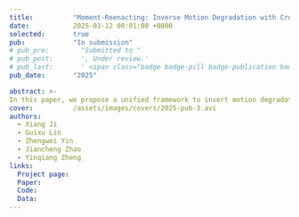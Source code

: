```yaml
---
title:          "Moment-Reenacting: Inverse Motion Degradation with Cross-shutter Guidance"
date:           2025-03-12 00:01:00 +0800
selected:       true
pub:            "In submission"
# pub_pre:        "Submitted to "
# pub_post:       ', Under review.'
# pub_last:       ' <span class="badge badge-pill badge-publication badge-success">Oral</span>'
pub_date:       "2025"

abstract: >-
In this paper, we propose a unified framework to invert motion degradation and reenact imaging moment by jointly leveraging the complementary characteristics of GS blur and RS distortion.
cover:          /assets/images/covers/2025-pub-3.avi
authors:
  - Xiang Ji
  - Guixu Lin
  - Zhengwei Yin
  - Jiancheng Zhao
  - Yinqiang Zheng
links:
  Project page: 
  Paper: 
  Code: 
  Data: 
---
```


<!--
---
title:          "Convallis a cras semper auctor neque vitae rutrum quisque non tellus orci ac"
date:           2024-05-12 00:01:00 +0800
selected:       true
pub:            "International Conference on Machine Learning (ICML)"
# pub_pre:        "Submitted to "
# pub_post:       ', Under review.'
pub_last:       ' <span class="badge badge-pill badge-publication badge-success">Spotlight</span>'
pub_date:       "2024"

abstract: >-
  Photo by Pineapple Supply Co. on Unsplash. Please put a tldr (too-long-didnt-read, 1~2 sentences) of your publication here. It is not recommended to put the actual abstract here because it is usually too long to fit in. $\LaTeX$ is supported. $a=b+c$.
cover:          /assets/images/covers/cover3.jpg
authors:
  - Your Name*
  - James Wang*
  - Some Other Name
  - John Doe#
links:
  Code: https://github.com/luost26/academic-homepage
  Unsplash: https://unsplash.com/photos/sliced-in-half-pineapple--_PLJZmHZzk
---
-->